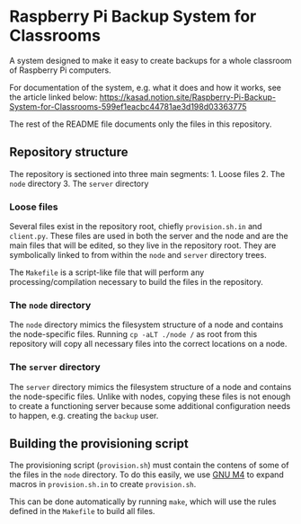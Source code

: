# Raspberry Pi Backup System for Classrooms

A system designed to make it easy to create backups for a whole classroom of
Raspberry Pi computers.

For documentation of the system, e.g. what it does and how it works, see the
article linked below:
<https://kasad.notion.site/Raspberry-Pi-Backup-System-for-Classrooms-599ef1eacbc44781ae3d198d03363775>

The rest of the README file documents only the files in this repository.

## Repository structure

The repository is sectioned into three main segments:
    1. Loose files
    2. The `node` directory
    3. The `server` directory

### Loose files

Several files exist in the repository root, chiefly `provision.sh.in` and
`client.py`. These files are used in both the server and the node and are the
main files that will be edited, so they live in the repository root. They are
symbolically linked to from within the `node` and `server` directory trees.

The `Makefile` is a script-like file that will perform any
processing/compilation necessary to build the files in the repository.

### The `node` directory

The `node` directory mimics the filesystem structure of a node and contains the
node-specific files. Running `cp -aLT ./node /` as root from this repository
will copy all necessary files into the correct locations on a node.

### The `server` directory

The `server` directory mimics the filesystem structure of a node and contains
the node-specific files. Unlike with nodes, copying these files is not enough to
create a functioning server because some additional configuration needs to
happen, e.g. creating the `backup` user.

## Building the provisioning script

The provisioning script (`provision.sh`) must contain the contens of some of the
files in the `node` directory. To do this easily, we use [GNU
M4](https://www.gnu.org/software/m4/) to expand macros in `provision.sh.in` to
create `provision.sh`.

This can be done automatically by running `make`, which will use the rules
defined in the `Makefile` to build all files.
